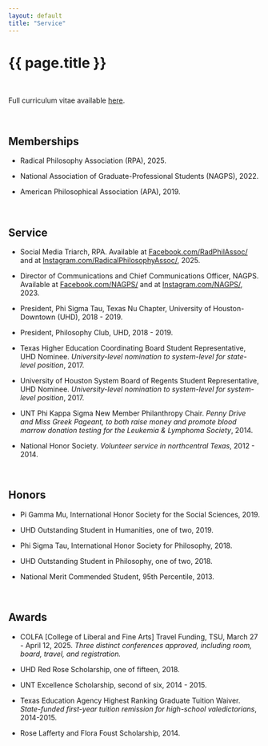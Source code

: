 ```yaml
---
layout: default
title: "Service"
---
```


# {{ page.title }}



<br>

Full curriculum vitae available [here](assets/pdfs/HillJ-CV-2025.pdf).

<br>

## Memberships

* Radical Philosophy Association (RPA), 2025.

* National Association of Graduate-Professional Students (NAGPS), 2022.

* American Philosophical Association (APA), 2019.

<br>


## Service

* Social Media Triarch, RPA. Available at [Facebook.com/RadPhilAssoc/](Facebook.com/RadPhilAssoc/) and at [Instagram.com/RadicalPhilosophyAssoc/](Instagram.com/RadicalPhilosophyAssoc/), 2025.

* Director of Communications and Chief Communications Officer, NAGPS. Available at [Facebook.com/NAGPS/](Facebook.com/NAGPS/) and at [Instagram.com/NAGPS/](Instagram.com/NAGPS/), 2023.

* President, Phi Sigma Tau, Texas Nu Chapter, University of Houston-Downtown (UHD), 2018 - 2019.

* President, Philosophy Club, UHD, 2018 - 2019.

* Texas Higher Education Coordinating Board Student Representative, UHD Nominee. *University-level nomination to system-level for state-level position*, 2017.

* University of Houston System Board of Regents Student Representative, UHD Nominee. *University-level nomination to system-level for system-level position*, 2017.

* UNT Phi Kappa Sigma New Member Philanthropy Chair. *Penny Drive and Miss Greek Pageant, to both raise money and promote blood marrow donation testing for the Leukemia & Lymphoma Society*, 2014.

* National Honor Society. *Volunteer service in northcentral Texas*, 2012 - 2014.

<br>


## Honors

* Pi Gamma Mu, International Honor Society for the Social Sciences, 2019.

* UHD Outstanding Student in Humanities, one of two, 2019.

* Phi Sigma Tau, International Honor Society for Philosophy, 2018.

* UHD Outstanding Student in Philosophy, one of two, 2018.

* National Merit Commended Student, 95th Percentile, 2013.

<br>


## Awards

* COLFA [College of Liberal and Fine Arts] Travel Funding, TSU,  March 27 - April 12, 2025. *Three distinct conferences approved, including room, board, travel, and registration.*

* UHD Red Rose Scholarship, one of fifteen, 2018.

* UNT Excellence Scholarship, second of six, 2014 - 2015.

* Texas Education Agency Highest Ranking Graduate Tuition Waiver.
*State-funded first-year tuition remission for high-school valedictorians*, 2014-2015.

* Rose Lafferty and Flora Foust Scholarship, 2014.
